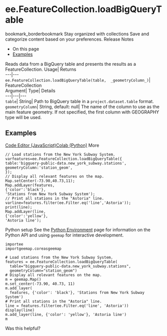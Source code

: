  
#  ee.FeatureCollection.loadBigQueryTable
bookmark_borderbookmark Stay organized with collections  Save and categorize content based on your preferences.
Release Notes 
  * On this page
  * [Examples](https://developers.google.com/earth-engine/apidocs/ee-featurecollection-loadbigquerytable#examples)


Reads data from a BigQuery table and presents the results as a FeatureCollection. 
Usage| Returns  
---|---  
`ee.FeatureCollection.loadBigQueryTable(table,  _geometryColumn_)`| FeatureCollection  
Argument| Type| Details  
---|---|---  
`table`| String| Path to BigQuery table in a `project.dataset.table` format.  
`geometryColumn`| String, default: null| The name of the column to use as the main feature geometry. If not specified, the first column with GEOGRAPHY type will be used.  
## Examples
[Code Editor (JavaScript)](https://developers.google.com/earth-engine/apidocs/ee-featurecollection-loadbigquerytable#code-editor-javascript-sample)[Colab (Python)](https://developers.google.com/earth-engine/apidocs/ee-featurecollection-loadbigquerytable#colab-python-sample) More
```
// Load stations from the New York Subway System.
varfeatures=ee.FeatureCollection.loadBigQueryTable({
table:'bigquery-public-data.new_york_subway.stations',
geometryColumn:'station_geom',
});
// Display all relevant features on the map.
Map.setCenter(-73.90,40.73,11);
Map.addLayer(features,
{'color':'black'},
'Stations from New York Subway System');
// Print all stations in the "Astoria" line.
varline=features.filter(ee.Filter.eq('line','Astoria'));
print(line);
Map.addLayer(line,
{'color':'yellow'},
'Astoria line');
```
Python setup
See the [ Python Environment](https://developers.google.com/earth-engine/guides/python_install) page for information on the Python API and using `geemap` for interactive development.
```
importee
importgeemap.coreasgeemap
```
```
# Load stations from the New York Subway System.
features = ee.FeatureCollection.loadBigQueryTable(
  table="bigquery-public-data.new_york_subway.stations",
  geometryColumn="station_geom")
# Display all relevant features on the map.
m = geemap.Map()
m.set_center(-73.90, 40.73, 11)
m.add_layer(
  features, {'color': 'black'}, 'Stations from New York Subway System')
# Print all stations in the "Astoria" line.
line = features.filter(ee.Filter.eq('line', 'Astoria'))
display(line)
m.add_layer(line, {'color': 'yellow'}, 'Astoria line')
m
```

Was this helpful?
